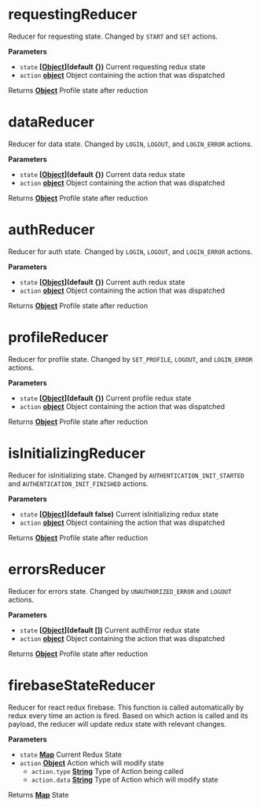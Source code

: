 # requestingReducer

Reducer for requesting state. Changed by `START` and `SET` actions.

**Parameters**

-   `state` **\[[Object](https://developer.mozilla.org/en-US/docs/Web/JavaScript/Reference/Global_Objects/Object)](default {})** Current requesting redux state
-   `action` **[object](https://developer.mozilla.org/en-US/docs/Web/JavaScript/Reference/Global_Objects/Object)** Object containing the action that was dispatched

Returns **[Object](https://developer.mozilla.org/en-US/docs/Web/JavaScript/Reference/Global_Objects/Object)** Profile state after reduction

# dataReducer

Reducer for data state. Changed by `LOGIN`, `LOGOUT`, and `LOGIN_ERROR`
actions.

**Parameters**

-   `state` **\[[Object](https://developer.mozilla.org/en-US/docs/Web/JavaScript/Reference/Global_Objects/Object)](default {})** Current data redux state
-   `action` **[object](https://developer.mozilla.org/en-US/docs/Web/JavaScript/Reference/Global_Objects/Object)** Object containing the action that was dispatched

Returns **[Object](https://developer.mozilla.org/en-US/docs/Web/JavaScript/Reference/Global_Objects/Object)** Profile state after reduction

# authReducer

Reducer for auth state. Changed by `LOGIN`, `LOGOUT`, and `LOGIN_ERROR`
actions.

**Parameters**

-   `state` **\[[Object](https://developer.mozilla.org/en-US/docs/Web/JavaScript/Reference/Global_Objects/Object)](default {})** Current auth redux state
-   `action` **[object](https://developer.mozilla.org/en-US/docs/Web/JavaScript/Reference/Global_Objects/Object)** Object containing the action that was dispatched

Returns **[Object](https://developer.mozilla.org/en-US/docs/Web/JavaScript/Reference/Global_Objects/Object)** Profile state after reduction

# profileReducer

Reducer for profile state. Changed by `SET_PROFILE`, `LOGOUT`, and
`LOGIN_ERROR` actions.

**Parameters**

-   `state` **\[[Object](https://developer.mozilla.org/en-US/docs/Web/JavaScript/Reference/Global_Objects/Object)](default {})** Current profile redux state
-   `action` **[object](https://developer.mozilla.org/en-US/docs/Web/JavaScript/Reference/Global_Objects/Object)** Object containing the action that was dispatched

Returns **[Object](https://developer.mozilla.org/en-US/docs/Web/JavaScript/Reference/Global_Objects/Object)** Profile state after reduction

# isInitializingReducer

Reducer for isInitializing state. Changed by `AUTHENTICATION_INIT_STARTED`
and `AUTHENTICATION_INIT_FINISHED` actions.

**Parameters**

-   `state` **\[[Object](https://developer.mozilla.org/en-US/docs/Web/JavaScript/Reference/Global_Objects/Object)](default false)** Current isInitializing redux state
-   `action` **[object](https://developer.mozilla.org/en-US/docs/Web/JavaScript/Reference/Global_Objects/Object)** Object containing the action that was dispatched

Returns **[Object](https://developer.mozilla.org/en-US/docs/Web/JavaScript/Reference/Global_Objects/Object)** Profile state after reduction

# errorsReducer

Reducer for errors state. Changed by `UNAUTHORIZED_ERROR`
and `LOGOUT` actions.

**Parameters**

-   `state` **\[[Object](https://developer.mozilla.org/en-US/docs/Web/JavaScript/Reference/Global_Objects/Object)](default \[])** Current authError redux state
-   `action` **[object](https://developer.mozilla.org/en-US/docs/Web/JavaScript/Reference/Global_Objects/Object)** Object containing the action that was dispatched

Returns **[Object](https://developer.mozilla.org/en-US/docs/Web/JavaScript/Reference/Global_Objects/Object)** Profile state after reduction

# firebaseStateReducer

Reducer for react redux firebase. This function is called
automatically by redux every time an action is fired. Based on which action
is called and its payload, the reducer will update redux state with relevant
changes.

**Parameters**

-   `state` **[Map](https://developer.mozilla.org/en-US/docs/Web/JavaScript/Reference/Global_Objects/Map)** Current Redux State
-   `action` **[Object](https://developer.mozilla.org/en-US/docs/Web/JavaScript/Reference/Global_Objects/Object)** Action which will modify state
    -   `action.type` **[String](https://developer.mozilla.org/en-US/docs/Web/JavaScript/Reference/Global_Objects/String)** Type of Action being called
    -   `action.data` **[String](https://developer.mozilla.org/en-US/docs/Web/JavaScript/Reference/Global_Objects/String)** Type of Action which will modify state

Returns **[Map](https://developer.mozilla.org/en-US/docs/Web/JavaScript/Reference/Global_Objects/Map)** State
